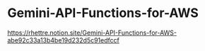 # Gemini-API-Functions-for-AWS
https://rhettre.notion.site/Gemini-API-Functions-for-AWS-abe92c33a13b4be19d232d5c91edfccf
